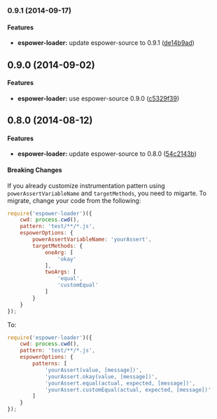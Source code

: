 ### 0.9.1 (2014-09-17)


#### Features

* **espower-loader:** update espower-source to 0.9.1 ([de14b9ad](https://github.com/twada/espower-loader/commit/de14b9ad5cc6d12a8193529fe6344608d2e23eaf))


## 0.9.0 (2014-09-02)


#### Features

* **espower-loader:** use espower-source 0.9.0 ([c5329f39](https://github.com/twada/espower-loader/commit/c5329f397d4ab8e434a1788d0fa1c2eb7670a25c))


## 0.8.0 (2014-08-12)


#### Features

* **espower-loader:** update espower-source to 0.8.0 ([54c2143b](https://github.com/twada/espower-loader/commit/54c2143bba3966aaf61f1a4d331f3543257f9222))


#### Breaking Changes

If you already customize instrumentation pattern using `powerAssertVariableName` and `targetMethods`, you need to migarte. To migrate, change your code from the following:

```javascript
require('espower-loader')({
    cwd: process.cwd(),
    pattern: 'test/**/*.js',
    espowerOptions: {
        powerAssertVariableName: 'yourAssert',
        targetMethods: {
            oneArg: [
                'okay'
            ],
            twoArgs: [
                'equal',
                'customEqual'
            ]
        }
    }
});
```

To:

```javascript
require('espower-loader')({
    cwd: process.cwd(),
    pattern: 'test/**/*.js',
    espowerOptions: {
        patterns: [
            'yourAssert(value, [message])',
            'yourAssert.okay(value, [message])',
            'yourAssert.equal(actual, expected, [message])',
            'yourAssert.customEqual(actual, expected, [message])'
        ]
    }
});
```
